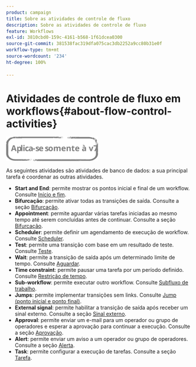 ```yaml
---
product: campaign
title: Sobre as atividades de controle de fluxo
description: Sobre as atividades de controle de fluxo
feature: Workflows
exl-id: 3810cbd0-159c-4161-b568-1f61dcea0300
source-git-commit: 381538fac319dfa075cac3db2252a9cc80b31e0f
workflow-type: tm+mt
source-wordcount: '234'
ht-degree: 100%

---
```


# Atividades de controle de fluxo em workflows{#about-flow-control-activities}

![](../../assets/v7-only.svg)

As seguintes atividades são atividades de banco de dados: a sua principal tarefa é coordenar as outras atividades.

* **Start and End**: permite mostrar os pontos inicial e final de um workflow. Consulte [Início e fim](start-and-end.md).
* **Bifurcação**: permite ativar todas as transições de saída. Consulte a seção [Bifurcação](fork.md).
* **Appointment**: permite aguardar várias tarefas iniciadas ao mesmo tempo até serem concluídas antes de continuar. Consulte a seção [Bifurcação](fork.md).
* **Scheduler**: permite definir um agendamento de execução de workflow. Consulte [Scheduler](scheduler.md).
* **Test**: permite uma transição com base em um resultado de teste. Consulte [Teste](test.md).
* **Wait**: permite a transição de saída após um determinado limite de tempo. Consulte [Aguardar](wait.md).
* **Time constraint**: permite pausar uma tarefa por um período definido. Consulte [Restrição de tempo](time-constraint.md).
* **Sub-workflow**: permite executar outro workflow. Consulte [Subfluxo de trabalho](sub-workflow.md).
* **Jumps**: permite implementar transições sem links. Consulte [Jump (ponto inicial e ponto final)](jump--start-point-and-end-point-.md).
* **External signal**: permite habilitar a transição de saída após receber um sinal externo. Consulte a seção [Sinal externo](external-signal.md).
* **Approval**: permite enviar um e-mail para um operador ou grupo de operadores e esperar a aprovação para continuar a execução. Consulte a seção [Aprovação](approval.md).
* **Alert**: permite enviar um aviso a um operador ou grupo de operadores. Consulte a seção [Alerta](alert.md).
* **Task**: permite configurar a execução de tarefas. Consulte a seção [Tarefa](task.md).
